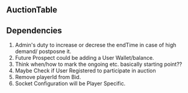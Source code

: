 ## AuctionTable  

## Dependencies  
1. Admin's duty to increase or decrese the endTime in case of high demand/ postposne it.  
2. Future Prospect could be adding a User Wallet/balance.  
3. Think when/how to mark the ongoing etc. basically starting point??  
4. Maybe Check if User Registered to participate in auction
5. Remove playerId from Bid.
6. Socket Configuration will be Player Specific.
